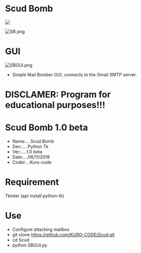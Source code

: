 # Scud Bomb
![](https://img.shields.io/badge/Scud-Python-blue.svg)

![SB.png](https://github.com/KURO-CODE/Scud/blob/master/SB.png)


# GUI 
![SBGUI.png](https://github.com/KURO-CODE/Scud/blob/master/SBGUI.png)

* Simple Mail Bomber GUI, connects to the Gmail SMTP server.

# DISCLAMER: Program for educational purposes!!!

# Scud Bomb 1.0 beta
* Name:....Scud Bomb
* Dev:.....Python Tk
* Ver:.....1.0 beta
* Date:....06/11/2018
* Coder:...Kuro-code

# Requirement
Tkinter (apt install python-tk)

# Use
* Configure attacking mailbox
* git clone https://github.com/KURO-CODE/Scud.git
* cd Scud
* python SBGUI.py

